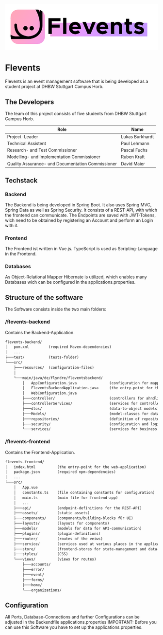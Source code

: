 ![Flevents Logo](docs/flevents.png)

# Flevents

Flevents is an event management software that is being developed as a student project at DHBW Stuttgart Campus Horb.

## The Developers

The team of this project consists of five students from DHBW Stuttgart Campus Horb.

| Role                                              | Name                 |
| ------------------------------------------------- | -------------------- |
| Project-Leader                                    | Lukas&nbsp;Burkhardt |
| Technical Assistent                               | Paul&nbsp;Lehmann    |
| Research- and Test Commissioner                   | Pascal&nbsp;Fuchs    |
| Modelling- und Implementation Commissioner        | Ruben&nbsp;Kraft     |
| Quality Assurance- und Documentation Commissioner | David&nbsp;Maier     |

## Techstack

### Backend

The Backend is being developed in Spring Boot.
It also uses Spring MVC, Spring Data as well as Spring Security.
It consists of a REST-API, with which the frontend can communicate.
The Endpoints are saved with JWT-Tokens, wich need to be obtained by registering an Account and perform an Login with it.

### Frontend

The Frontend ist written in Vue.js. TypeScript is used as Scripting-Language in the Frontend.

### Databases

As Object-Relational Mapper Hibernate is utilized, which enables many Databases wich can be configured in the applications.properties.

## Structure of the software

The Software consists inside the two main folders:

### /flevents-backend

Contains the Backend-Application.

```txt
flevents-backend/
│   pom.xml         (required Maven-dependencies)
│   ...
├───test/           (tests-folder)
└───src/
    ├───resources/  (configuration-files)
    │
    └───main/java/de/flyndre/fleventsbackend/
        │   AppConfiguration.java               (configuration for mappings etc.)
        │   FleventsBackendApplication.java     (the entry-point for the server-application)
        │   WebConfiguration.java
        ├───controller/                         (controllers for ahndling incoming requests)
        ├───controllerServices/                 (services for controller-logic)
        ├───dtos/                               (data-to-object models)
        ├───Models/                             (model-classes for data structure)
        ├───repositories/                       (definition of repositories for data base access)
        ├───security/                           (configuration and logic for handling authentication and authorization)
        └───services/                           (services for business logic)
```

### /flevents-frontend

Contains the Frontend-Application.

```txt
flevents-frontend/
│   index.html          (the entry-point for the web-application)
│   package.json        (required npm-dependencies)
│   ...
└───src/
    │   App.vue
    │   constants.ts    (file containing constants for configuration)
    │   main.ts         (main file for frontend-app)
    │   ...
    ├───api/            (endpoint-definitions for the REST-API)
    ├───assets/         (static assets)
    ├───components/     (components/building-blocks für UI)
    ├───layouts/        (layouts for components)
    ├───models/         (models for data for API-communication)
    ├───plugins/        (plugin-definitions)
    ├───router/         (routes of the veiws)
    ├───service/        (services used at various places in the application)
    ├───store/          (frontend-stores for state-management and data-keeping)
    ├───styles/         (CSS)
    └───views/          (views for routes)
        ├───accounts/
        ├───error/
        ├───event/
        ├───forms/
        ├───home/
        └───organizations/
```

## Configuration

All Ports, Database-Connections and further Configurations can be adjusted in the Backendfile applications.properties
IMPORTANT: Before you can use this Software you have to set up the applications.properties.
